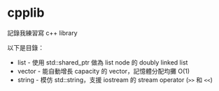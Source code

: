# cpplib

記錄我練習寫 c++ library

以下是目錄：

- list - 使用 std::shared_ptr 做為 list node 的 doubly linked list
- vector - 能自動增長 capacity 的 vector，記憶體分配均攤 O(1)
- string - 模仿 std::string，支援 iostream 的 stream operator (`>>` 和 `<<`)
